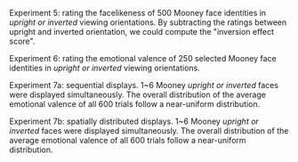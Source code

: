 Experiment 5: rating the facelikeness of 500 Mooney face identities in *upright or inverted* viewing orientations. By subtracting the ratings between upright and inverted orientation, we could compute the "inversion effect score".

Experiment 6: rating the emotional valence of 250 selected Mooney face identities in *upright or inverted* viewing orientations.

Experiment 7a: sequential displays. 1~6 Mooney *upright or inverted* faces were displayed simultaneously. The overall distribution of the average emotional valence of all 600 trials follow a near-uniform distribution.

Experiment 7b: spatially distributed displays. 1~6 Mooney *upright or inverted* faces were displayed simultaneously. The overall distribution of the average emotional valence of all 600 trials follow a near-uniform distribution.

